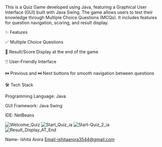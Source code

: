 This is a Quiz Game developed using Java, featuring a Graphical User Interface (GUI) built with Java Swing. The game allows users to test their knowledge through Multiple Choice Questions (MCQs). It includes features for question navigation, scoring, and result display.

✨ Features

✅ Multiple Choice Questions

🧾 Result/Score Display at the end of the game

🖱️ User-Friendly Interface

⏮️ Previous and ⏭️ Next buttons for smooth navigation between questions




🛠️ Tech Stack

Programming Language: Java

GUI Framework: Java Swing

IDE: NetBeans

![Welcome_Quiz](https://github.com/user-attachments/assets/10e164a8-705b-426a-9aea-35a196e49bc2)
![Start_Quiz_ia](https://github.com/user-attachments/assets/a4b3b0c2-8648-42a1-beaa-97fd8e2b10d5)
![Start-Quiz_2_ia](https://github.com/user-attachments/assets/87e54e09-8d0b-427f-89e7-6ff068ac9cdd)
![Result_Display_AT_End](https://github.com/user-attachments/assets/fe311c20-f0de-45b0-9d56-2e47b1e68fa6)

Name- Ishita Arora
Email-ishitaarora3544@gmail.com



